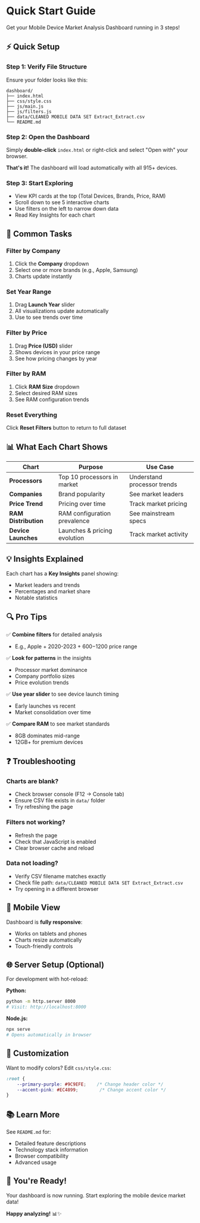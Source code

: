 # Quick Start Guide

Get your Mobile Device Market Analysis Dashboard running in 3 steps!

## ⚡ Quick Setup

### Step 1: Verify File Structure
Ensure your folder looks like this:
```
dashboard/
├── index.html
├── css/style.css
├── js/main.js
├── js/filters.js
├── data/CLEANED MOBILE DATA SET Extract_Extract.csv
└── README.md
```

### Step 2: Open the Dashboard
Simply **double-click** `index.html` or right-click and select "Open with" your browser.

**That's it!** The dashboard will load automatically with all 915+ devices.

### Step 3: Start Exploring
- View KPI cards at the top (Total Devices, Brands, Price, RAM)
- Scroll down to see 5 interactive charts
- Use filters on the left to narrow down data
- Read Key Insights for each chart

## 🎯 Common Tasks

### Filter by Company
1. Click the **Company** dropdown
2. Select one or more brands (e.g., Apple, Samsung)
3. Charts update instantly

### Set Year Range
1. Drag **Launch Year** slider
2. All visualizations update automatically
3. Use to see trends over time

### Filter by Price
1. Drag **Price (USD)** slider
2. Shows devices in your price range
3. See how pricing changes by year

### Filter by RAM
1. Click **RAM Size** dropdown
2. Select desired RAM sizes
3. See RAM configuration trends

### Reset Everything
Click **Reset Filters** button to return to full dataset

## 📊 What Each Chart Shows

| Chart | Purpose | Use Case |
|-------|---------|----------|
| **Processors** | Top 10 processors in market | Understand processor trends |
| **Companies** | Brand popularity | See market leaders |
| **Price Trend** | Pricing over time | Track market pricing |
| **RAM Distribution** | RAM configuration prevalence | See mainstream specs |
| **Device Launches** | Launches & pricing evolution | Track market activity |

## 💡 Insights Explained

Each chart has a **Key Insights** panel showing:
- Market leaders and trends
- Percentages and market share
- Notable statistics

## 🔍 Pro Tips

✅ **Combine filters** for detailed analysis
- E.g., Apple + 2020-2023 + $600-$1200 price range

✅ **Look for patterns** in the insights
- Processor market dominance
- Company portfolio sizes
- Price evolution trends

✅ **Use year slider** to see device launch timing
- Early launches vs recent
- Market consolidation over time

✅ **Compare RAM** to see market standards
- 8GB dominates mid-range
- 12GB+ for premium devices

## ❓ Troubleshooting

### Charts are blank?
- Check browser console (F12 → Console tab)
- Ensure CSV file exists in `data/` folder
- Try refreshing the page

### Filters not working?
- Refresh the page
- Check that JavaScript is enabled
- Clear browser cache and reload

### Data not loading?
- Verify CSV filename matches exactly
- Check file path: `data/CLEANED MOBILE DATA SET Extract_Extract.csv`
- Try opening in a different browser

## 📱 Mobile View

Dashboard is **fully responsive**:
- Works on tablets and phones
- Charts resize automatically
- Touch-friendly controls

## 🌐 Server Setup (Optional)

For development with hot-reload:

**Python:**
```bash
python -m http.server 8000
# Visit: http://localhost:8000
```

**Node.js:**
```bash
npx serve
# Opens automatically in browser
```

## 🎨 Customization

Want to modify colors? Edit `css/style.css`:
```css
:root {
    --primary-purple: #9C9EFE;    /* Change header color */
    --accent-pink: #EC4899;        /* Change accent color */
}
```

## 📚 Learn More

See `README.md` for:
- Detailed feature descriptions
- Technology stack information
- Browser compatibility
- Advanced usage

## 🚀 You're Ready!

Your dashboard is now running. Start exploring the mobile device market data!

**Happy analyzing!** 📊✨
